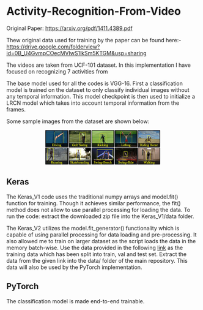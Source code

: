 # Activity-Recognition-From-Video

Original Paper: https://arxiv.org/pdf/1411.4389.pdf

Thew original data used for training by the paper can be found here:-  
https://drive.google.com/folderview?id=0B_U4GvmpCOecMVIwS1lkSm5KTGM&usp=sharing

The videos are taken from UCF-101 dataset. In this implementation I have focused on recognizing 7 activities from  

The base model used for all the codes is VGG-16. First a classification model is trained on the dataset to only classify individual images without any temporal information. This model checkpoint is then used to initialize a LRCN model which takes into account temporal information from the frames.  

Some sample images from the dataset are shown below:  

<p align="center">
  <img src="assets/ucf-101.jpeg" width="60%">
</p>

## Keras
The Keras_V1 code uses the traditional numpy arrays and model.fit() function for training. Though it achieves similar performance, the fit() method does not allow to use parallel processing for loading the data. To run the code: extract the downloaded zip file into the Keras_V1/data folder.

The Keras_V2 utilizes the model.fit_generator() functionality which is capable of using parallel processing for data loading and pre-processing. It also allowed me to train on larger dataset as the script loads the data in the memory batch-wise. Use the data provided in the following [link](https://www.dropbox.com/s/rxyr2303tknm4ty/data.tar.gz?dl=0) as the training data which has been split into train, val and test set. Extract the data from the given link into the data/ folder of the main repository. This data will also be used by the PyTorch implementation. 

## PyTorch
The classification model is made end-to-end trainable.


